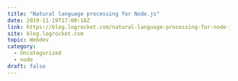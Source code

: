 ```yaml
---
title: "Natural language processing for Node.js"
date: 2019-11-19T17:00:18Z
link: https://blog.logrocket.com/natural-language-processing-for-node-js/?utm_medium=RSS&utm_source=hune
site: blog.logrocket.com
topic: Webdev
category:
  - Uncategorized
  - node
draft: false
---
```


